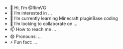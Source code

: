 - 👋 Hi, I’m @RimVG
- 👀 I’m interested in ...
- 🌱 I’m currently learning Minecraft pluginBase coding
- 💞️ I’m looking to collaborate on ...
- 📫 How to reach me ...
- 😄 Pronouns: ...
- ⚡ Fun fact: ...

<!---
RimVG/RimVG is a ✨ special ✨ repository because its `README.md` (this file) appears on your GitHub profile.
You can click the Preview link to take a look at your changes.
--->

